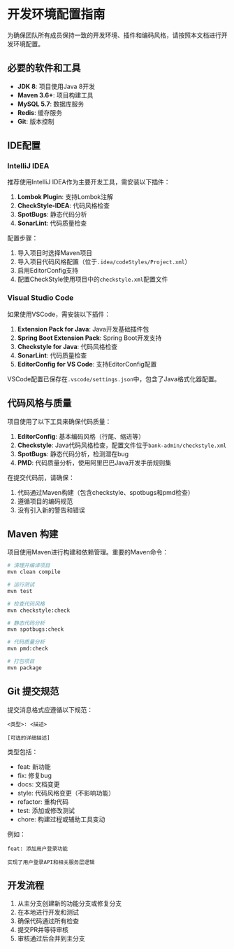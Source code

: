 # 开发环境配置指南

为确保团队所有成员保持一致的开发环境、插件和编码风格，请按照本文档进行开发环境配置。

## 必要的软件和工具

- **JDK 8**: 项目使用Java 8开发
- **Maven 3.6+**: 项目构建工具
- **MySQL 5.7**: 数据库服务
- **Redis**: 缓存服务
- **Git**: 版本控制

## IDE配置

### IntelliJ IDEA

推荐使用IntelliJ IDEA作为主要开发工具，需安装以下插件：

1. **Lombok Plugin**: 支持Lombok注解
2. **CheckStyle-IDEA**: 代码风格检查
3. **SpotBugs**: 静态代码分析
4. **SonarLint**: 代码质量检查

配置步骤：

1. 导入项目时选择Maven项目
2. 导入项目代码风格配置（位于`.idea/codeStyles/Project.xml`）
3. 启用EditorConfig支持
4. 配置CheckStyle使用项目中的`checkstyle.xml`配置文件

### Visual Studio Code

如果使用VSCode，需安装以下插件：

1. **Extension Pack for Java**: Java开发基础插件包
2. **Spring Boot Extension Pack**: Spring Boot开发支持
3. **Checkstyle for Java**: 代码风格检查
4. **SonarLint**: 代码质量检查
5. **EditorConfig for VS Code**: 支持EditorConfig配置

VSCode配置已保存在`.vscode/settings.json`中，包含了Java格式化器配置。

## 代码风格与质量

项目使用了以下工具来确保代码质量：

1. **EditorConfig**: 基本编码风格（行尾、缩进等）
2. **Checkstyle**: Java代码风格检查，配置文件位于`bank-admin/checkstyle.xml`
3. **SpotBugs**: 静态代码分析，检测潜在bug
4. **PMD**: 代码质量分析，使用阿里巴巴Java开发手册规则集

在提交代码前，请确保：

1. 代码通过Maven构建（包含checkstyle、spotbugs和pmd检查）
2. 遵循项目的编码规范
3. 没有引入新的警告和错误

## Maven 构建

项目使用Maven进行构建和依赖管理。重要的Maven命令：

```bash
# 清理并编译项目
mvn clean compile

# 运行测试
mvn test

# 检查代码风格
mvn checkstyle:check

# 静态代码分析
mvn spotbugs:check

# 代码质量分析
mvn pmd:check

# 打包项目
mvn package
```

## Git 提交规范

提交消息格式应遵循以下规范：

```
<类型>: <描述>

[可选的详细描述]
```

类型包括：
- feat: 新功能
- fix: 修复bug
- docs: 文档变更
- style: 代码风格变更（不影响功能）
- refactor: 重构代码
- test: 添加或修改测试
- chore: 构建过程或辅助工具变动

例如：
```
feat: 添加用户登录功能

实现了用户登录API和相关服务层逻辑
```

## 开发流程

1. 从主分支创建新的功能分支或修复分支
2. 在本地进行开发和测试
3. 确保代码通过所有检查
4. 提交PR并等待审核
5. 审核通过后合并到主分支 
